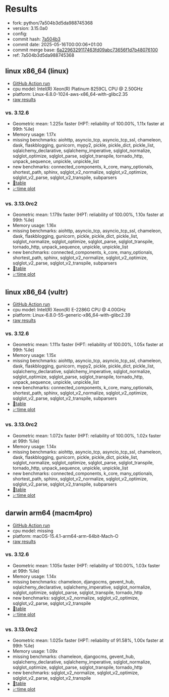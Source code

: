 # Results

- fork: python/7a504b3d5da988745368
- version: 3.15.0a0
- config: 
- commit hash: [7a504b3](https://github.com/python/cpython/commit/7a504b3)
- commit date: 2025-05-16T00:00:06+01:00
- commit merge base: [6a2296329117463fd09abc73656f1d7b48076100](https://github.com/python/cpython/commit/6a2296329117463fd09abc73656f1d7b48076100)
- ref: 7a504b3d5da988745368

## linux x86_64 (linux)

- [GitHub Action run](https://github.com/facebookexperimental/free-threading-benchmarking/actions/runs/15057874555)
- cpu model: Intel(R) Xeon(R) Platinum 8259CL CPU @ 2.50GHz
- platform: Linux-6.8.0-1024-aws-x86_64-with-glibc2.35
- [raw results](bm-20250516-linux-x86_64-python-7a504b3d5da988745368-3.15.0a0-7a504b3.json)

### vs. 3.12.6

- Geometric mean: 1.225x faster (HPT: reliability of 100.00%, 1.11x faster at 99th %ile)
- Memory usage: 1.17x
- missing benchmarks: aiohttp, asyncio_tcp, asyncio_tcp_ssl, chameleon, dask, flaskblogging, gunicorn, mypy2, pickle, pickle_dict, pickle_list, sqlalchemy_declarative, sqlalchemy_imperative, sqlglot_normalize, sqlglot_optimize, sqlglot_parse, sqlglot_transpile, tornado_http, unpack_sequence, unpickle, unpickle_list
- new benchmarks: connected_components, k_core, many_optionals, shortest_path, sphinx, sqlglot_v2_normalize, sqlglot_v2_optimize, sqlglot_v2_parse, sqlglot_v2_transpile, subparsers
- [📄table](bm-20250516-linux-x86_64-python-7a504b3d5da988745368-3.15.0a0-7a504b3-vs-3.12.6.md)
- [📈time plot](bm-20250516-linux-x86_64-python-7a504b3d5da988745368-3.15.0a0-7a504b3-vs-3.12.6.svg)

### vs. 3.13.0rc2

- Geometric mean: 1.179x faster (HPT: reliability of 100.00%, 1.10x faster at 99th %ile)
- Memory usage: 1.16x
- missing benchmarks: aiohttp, asyncio_tcp, asyncio_tcp_ssl, chameleon, dask, flaskblogging, gunicorn, pickle, pickle_dict, pickle_list, sqlglot_normalize, sqlglot_optimize, sqlglot_parse, sqlglot_transpile, tornado_http, unpack_sequence, unpickle, unpickle_list
- new benchmarks: connected_components, k_core, many_optionals, shortest_path, sphinx, sqlglot_v2_normalize, sqlglot_v2_optimize, sqlglot_v2_parse, sqlglot_v2_transpile, subparsers
- [📄table](bm-20250516-linux-x86_64-python-7a504b3d5da988745368-3.15.0a0-7a504b3-vs-3.13.0rc2.md)
- [📈time plot](bm-20250516-linux-x86_64-python-7a504b3d5da988745368-3.15.0a0-7a504b3-vs-3.13.0rc2.svg)

## linux x86_64 (vultr)

- [GitHub Action run](https://github.com/facebookexperimental/free-threading-benchmarking/actions/runs/15057874555)
- cpu model: Intel(R) Xeon(R) E-2286G CPU @ 4.00GHz
- platform: Linux-6.8.0-55-generic-x86_64-with-glibc2.39
- [raw results](bm-20250516-vultr-x86_64-python-7a504b3d5da988745368-3.15.0a0-7a504b3.json)

### vs. 3.12.6

- Geometric mean: 1.111x faster (HPT: reliability of 100.00%, 1.05x faster at 99th %ile)
- Memory usage: 1.15x
- missing benchmarks: aiohttp, asyncio_tcp, asyncio_tcp_ssl, chameleon, dask, flaskblogging, gunicorn, mypy2, pickle, pickle_dict, pickle_list, sqlalchemy_declarative, sqlalchemy_imperative, sqlglot_normalize, sqlglot_optimize, sqlglot_parse, sqlglot_transpile, tornado_http, unpack_sequence, unpickle, unpickle_list
- new benchmarks: connected_components, k_core, many_optionals, shortest_path, sphinx, sqlglot_v2_normalize, sqlglot_v2_optimize, sqlglot_v2_parse, sqlglot_v2_transpile, subparsers
- [📄table](bm-20250516-vultr-x86_64-python-7a504b3d5da988745368-3.15.0a0-7a504b3-vs-3.12.6.md)
- [📈time plot](bm-20250516-vultr-x86_64-python-7a504b3d5da988745368-3.15.0a0-7a504b3-vs-3.12.6.svg)

### vs. 3.13.0rc2

- Geometric mean: 1.072x faster (HPT: reliability of 100.00%, 1.02x faster at 99th %ile)
- Memory usage: 1.14x
- missing benchmarks: aiohttp, asyncio_tcp, asyncio_tcp_ssl, chameleon, dask, flaskblogging, gunicorn, pickle, pickle_dict, pickle_list, sqlglot_normalize, sqlglot_optimize, sqlglot_parse, sqlglot_transpile, tornado_http, unpack_sequence, unpickle, unpickle_list
- new benchmarks: connected_components, k_core, many_optionals, shortest_path, sphinx, sqlglot_v2_normalize, sqlglot_v2_optimize, sqlglot_v2_parse, sqlglot_v2_transpile, subparsers
- [📄table](bm-20250516-vultr-x86_64-python-7a504b3d5da988745368-3.15.0a0-7a504b3-vs-3.13.0rc2.md)
- [📈time plot](bm-20250516-vultr-x86_64-python-7a504b3d5da988745368-3.15.0a0-7a504b3-vs-3.13.0rc2.svg)

## darwin arm64 (macm4pro)

- [GitHub Action run](https://github.com/facebookexperimental/free-threading-benchmarking/actions/runs/15057874555)
- cpu model: missing
- platform: macOS-15.4.1-arm64-arm-64bit-Mach-O
- [raw results](bm-20250516-macm4pro-arm64-python-7a504b3d5da988745368-3.15.0a0-7a504b3.json)

### vs. 3.12.6

- Geometric mean: 1.105x faster (HPT: reliability of 100.00%, 1.03x faster at 99th %ile)
- Memory usage: 1.14x
- missing benchmarks: chameleon, djangocms, gevent_hub, sqlalchemy_declarative, sqlalchemy_imperative, sqlglot_normalize, sqlglot_optimize, sqlglot_parse, sqlglot_transpile, tornado_http
- new benchmarks: sqlglot_v2_normalize, sqlglot_v2_optimize, sqlglot_v2_parse, sqlglot_v2_transpile
- [📄table](bm-20250516-macm4pro-arm64-python-7a504b3d5da988745368-3.15.0a0-7a504b3-vs-3.12.6.md)
- [📈time plot](bm-20250516-macm4pro-arm64-python-7a504b3d5da988745368-3.15.0a0-7a504b3-vs-3.12.6.svg)

### vs. 3.13.0rc2

- Geometric mean: 1.025x faster (HPT: reliability of 91.58%, 1.00x faster at 99th %ile)
- Memory usage: 1.09x
- missing benchmarks: chameleon, djangocms, gevent_hub, sqlalchemy_declarative, sqlalchemy_imperative, sqlglot_normalize, sqlglot_optimize, sqlglot_parse, sqlglot_transpile, tornado_http
- new benchmarks: sqlglot_v2_normalize, sqlglot_v2_optimize, sqlglot_v2_parse, sqlglot_v2_transpile
- [📄table](bm-20250516-macm4pro-arm64-python-7a504b3d5da988745368-3.15.0a0-7a504b3-vs-3.13.0rc2.md)
- [📈time plot](bm-20250516-macm4pro-arm64-python-7a504b3d5da988745368-3.15.0a0-7a504b3-vs-3.13.0rc2.svg)

